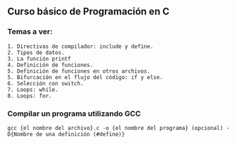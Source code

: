 ## Curso básico de Programación en C
### Temas a ver:
    1. Directivas de compilador: include y define.
    2. Tipos de datos.
    3. La función printf
    4. Definición de funciones.
    5. Definición de funciones en otros archivos.
    5. Bifurcación en el flujo del código: if y else.
    6. Selección con switch.
    7. Loops: while.
    8. Loops: for.


### Compilar un programa utilizando GCC


```
gcc {el nombre del archivo}.c -o {el nombre del programa} (opcional) -D{Nombre de una definición (#define)}

```
